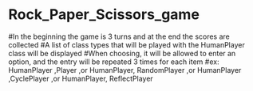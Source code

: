 # Rock_Paper_Scissors_game
#In the beginning the game is 3 turns and at the end the scores are collected
#A list of class types that will be played with the HumanPlayer class will be displayed
#When choosing, it will be allowed to enter an option, and the entry will be repeated 3 times for each item
#ex: HumanPlayer ,Player ,or HumanPlayer, RandomPlayer ,or HumanPlayer ,CyclePlayer ,or HumanPlayer, ReflectPlayer
